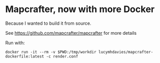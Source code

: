 # Mapcrafter, now with more Docker

Because I wanted to build it from source.

See https://github.com/mapcrafter/mapcrafter for more details

Run with:

```
docker run -it --rm -v $PWD:/tmp/workdir lucymhdavies/mapcrafter-dockerfile:latest -c render.conf
```
